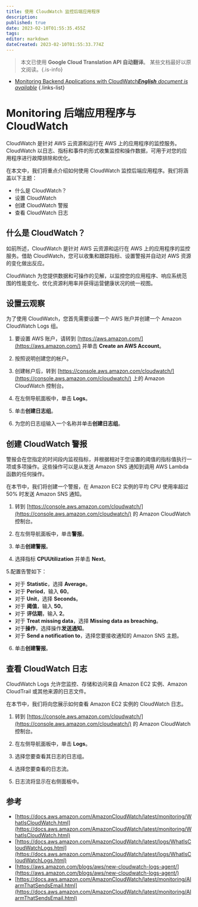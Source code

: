 ```yaml
---
title: 使用 CloudWatch 监控后端应用程序
description: 
published: true
date: 2023-02-10T01:55:35.455Z
tags: 
editor: markdown
dateCreated: 2023-02-10T01:55:33.774Z
---
```


> 本文已使用 **Google Cloud Translation API 自动翻译**。
某些文档最好以原文阅读。{.is-info}



- [Monitoring Backend Applications with CloudWatch***English** document is available*](/en/Knowledge-base/Backend/monitoring-backend-applications-with-cloudwatch)
{.links-list}


# Monitoring 后端应用程序与 CloudWatch

CloudWatch 是针对 AWS 云资源和运行在 AWS 上的应用程序的监控服务。 CloudWatch 以日志、指标和事件的形式收集监控和操作数据，可用于对您的应用程序进行故障排除和优化。

在本文中，我们将重点介绍如何使用 CloudWatch 监控后端应用程序。我们将涵盖以下主题：

- 什么是 CloudWatch？
- 设置 CloudWatch
- 创建 CloudWatch 警报
- 查看 CloudWatch 日志

## 什么是 CloudWatch？

如前所述，CloudWatch 是针对 AWS 云资源和运行在 AWS 上的应用程序的监控服务。借助 CloudWatch，您可以收集和跟踪指标、设置警报并自动对 AWS 资源的变化做出反应。

CloudWatch 为您提供数据和可操作的见解，以监控您的应用程序、响应系统范围的性能变化、优化资源利用率并获得运营健康状况的统一视图。

## 设置云观察

为了使用 CloudWatch，您首先需要设置一个 AWS 账户并创建一个 Amazon CloudWatch Logs 组。

1. 要设置 AWS 账户，请转到 [https://aws.amazon.com/](https://aws.amazon.com/) 并单击 **Create an AWS Account**。

2. 按照说明创建您的帐户。

3. 创建帐户后，转到 [https://console.aws.amazon.com/cloudwatch/](https://console.aws.amazon.com/cloudwatch/) 上的 Amazon CloudWatch 控制台。

4. 在左侧导航面板中，单击 **Logs**。

5. 单击**创建日志组**。

6. 为您的日志组输入一个名称并单击**创建日志组**。

## 创建 CloudWatch 警报

警报会在您指定的时间段内监视指标，并根据相对于您设置的阈值的指标值执行一项或多项操作。这些操作可以是从发送 Amazon SNS 通知到调用 AWS Lambda 函数的任何操作。

在本节中，我们将创建一个警报，在 Amazon EC2 实例的平均 CPU 使用率超过 50% 时发送 Amazon SNS 通知。

1. 转到 [https://console.aws.amazon.com/cloudwatch/](https://console.aws.amazon.com/cloudwatch/) 的 Amazon CloudWatch 控制台。

2. 在左侧导航面板中，单击**警报**。

3. 单击**创建警报**。

4. 选择指标 **CPUUtilization** 并单击 **Next**。

5.配置告警如下：

- 对于 **Statistic**，选择 **Average**。
- 对于 **Period**，输入 **60**。
- 对于 **Unit**，选择 **Seconds**。
- 对于 **阈值**，输入 **50**。
- 对于 **评估期**，输入 **2**。
- 对于 **Treat missing data**，选择 **Missing data as breaching**。
- 对于**操作**，选择操作**发送通知**。
- 对于 **Send a notification to**，选择您要接收通知的 Amazon SNS 主题。

6. 单击**创建警报**。

## 查看 CloudWatch 日志

CloudWatch Logs 允许您监控、存储和访问来自 Amazon EC2 实例、Amazon CloudTrail 或其他来源的日志文件。

在本节中，我们将向您展示如何查看 Amazon EC2 实例的 CloudWatch 日志。

1. 转到 [https://console.aws.amazon.com/cloudwatch/](https://console.aws.amazon.com/cloudwatch/) 的 Amazon CloudWatch 控制台。

2. 在左侧导航面板中，单击 **Logs**。

3. 选择您要查看其日志的日志组。

4. 选择您要查看的日志流。

5. 日志流将显示在右侧面板中。

## 参考

- [https://docs.aws.amazon.com/AmazonCloudWatch/latest/monitoring/WhatIsCloudWatch.html](https://docs.aws.amazon.com/AmazonCloudWatch/latest/monitoring/WhatIsCloudWatch.html)
- [https://docs.aws.amazon.com/AmazonCloudWatch/latest/logs/WhatIsCloudWatchLogs.html](https://docs.aws.amazon.com/AmazonCloudWatch/latest/logs/WhatIsCloudWatchLogs.html)
- [https://aws.amazon.com/blogs/aws/new-cloudwatch-logs-agent/](https://aws.amazon.com/blogs/aws/new-cloudwatch-logs-agent/)
- [https://docs.aws.amazon.com/AmazonCloudWatch/latest/monitoring/AlarmThatSendsEmail.html](https://docs.aws.amazon.com/AmazonCloudWatch/latest/monitoring/AlarmThatSendsEmail.html)